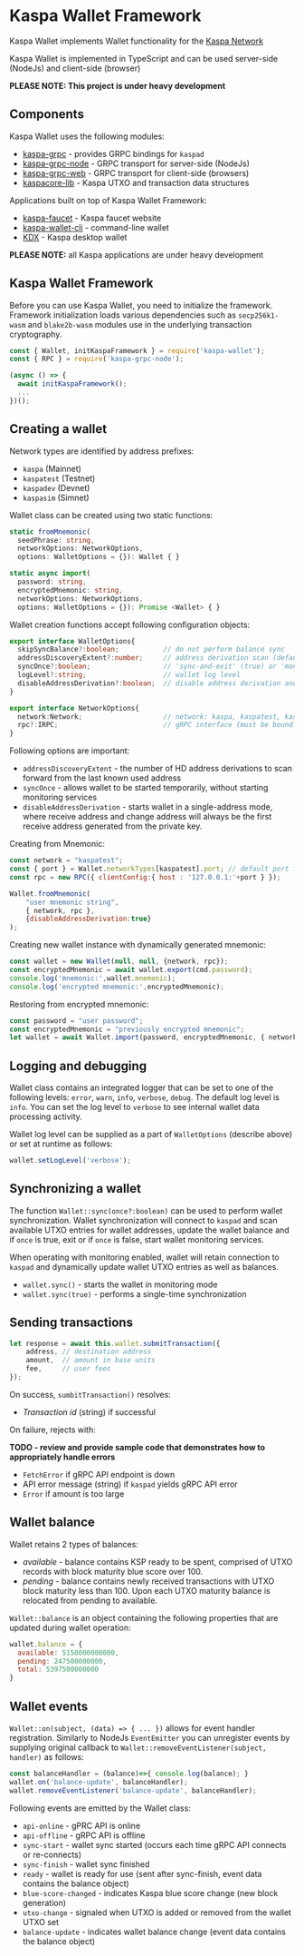 Kaspa Wallet Framework
======================

Kaspa Wallet implements Wallet functionality for the [Kaspa Network](https://github.com/kaspanet/kaspad)

Kaspa Wallet is implemented in TypeScript and can be used server-side (NodeJs) and client-side (browser)

**PLEASE NOTE: This project is under heavy development**

Components
----------

Kaspa Wallet uses the following modules:

  * [kaspa-grpc](https://github.com/aspectron/kaspa-grpc) - provides GRPC bindings for `kaspad`
  * [kaspa-grpc-node](https://github.com/aspectron/kaspa-grph-node) - GRPC transport for server-side (NodeJs)
  * [kaspa-grpc-web](https://github.com/aspectron/kaspa-grpc-web) - GRPC transport for client-side (browsers)
  * [kaspacore-lib](https://github.com/aspectron/kaspacore-lib) - Kaspa UTXO and transaction data structures

Applications built on top of Kaspa Wallet Framework:

  * [kaspa-faucet](https://github.com/aspectron/kaspa-faucet) - Kaspa faucet website
  * [kaspa-wallet-cli](https://github.com/aspectron/kaspa-wallet-cli) - command-line wallet
  * [KDX](https://github.com/aspectron/kdx) - Kaspa desktop wallet

**PLEASE NOTE:** all Kaspa applications are under heavy development

Kaspa Wallet Framework
----------------------

Before you can use Kaspa Wallet, you need to initialize the framework. Framework initialization loads various dependencies such as `secp256k1-wasm` and `blake2b-wasm` modules use in the underlying transaction cryptography.

```js
const { Wallet, initKaspaFramework } = require('kaspa-wallet');
const { RPC } = require('kaspa-grpc-node');

(async () => { 
  await initKaspaFramework();
  ...
})();
```

Creating a wallet
-----------------

Network types are identified by address prefixes:
  * `kaspa` (Mainnet)
  * `kaspatest` (Testnet)
  * `kaspadev` (Devnet)
  * `kaspasim` (Simnet)

Wallet class can be created using two static functions:
```ts
static fromMnemonic(
  seedPhrase: string, 
  networkOptions: NetworkOptions, 
  options: WalletOptions = {}): Wallet { }

static async import(
  password: string, 
  encryptedMnemonic: string, 
  networkOptions: NetworkOptions, 
  options: WalletOptions = {}): Promise <Wallet> { }
```

Wallet creation functions accept following configuration objects:

```ts
export interface WalletOptions{
  skipSyncBalance?:boolean;           // do not perform balance sync
  addressDiscoveryExtent?:number;     // address derivation scan (default 128)
  syncOnce?:boolean;                  // 'sync-and-exit' (true) or 'monitoring' mode
  logLevel?:string;                   // wallet log level
  disableAddressDerivation?:boolean;  // disable address derivation and discovery
}

export interface NetworkOptions{
  network:Network;                    // network: kaspa, kaspatest, kaspadev, kaspasim
  rpc?:IRPC;                          // gRPC interface (must be bound to transport before use)
}
```

Following options are important:
- `addressDiscoveryExtent` - the number of HD address derivations to scan forward from the last known used address
- `syncOnce` - allows wallet to be started temporarily, without starting monitoring services
- `disableAddressDerivation` - starts wallet in a single-address mode, where receive address and change address will always be the first receive address generated from the private key.

Creating from Mnemonic:
```js
const network = "kaspatest";
const { port } = Wallet.networkTypes[kaspatest].port; // default port for testnet
const rpc = new RPC({ clientConfig:{ host : '127.0.0.1:'+port } });

Wallet.fromMnemonic(
    "user mnemonic string",
    { network, rpc },
    {disableAddressDerivation:true}
);
```

Creating new wallet instance with dynamically generated mnemonic:
```js
const wallet = new Wallet(null, null, {network, rpc});
const encryptedMnemonic = await wallet.export(cmd.password);
console.log('mnemonic:',wallet.mnemonic);
console.log('encrypted mnemonic:',encryptedMnemonic);
```

Restoring from encrypted mnemonic:
```js
const password = "user password";
const encryptedMnemonic = "previously encrypted mnemonic";
let wallet = await Wallet.import(password, encryptedMnemonic, { network, rpc })
```

Logging and debugging
---------------------

Wallet class contains an integrated logger that can be set to one of the following levels: `error`, `warn`, `info`, `verbose`, `debug`.
The default log level is `info`.  You can set the log level to `verbose` to see internal wallet data processing activity.

Wallet log level can be supplied as a part of `WalletOptions` (describe above) or set at runtime as follows:
```js
wallet.setLogLevel('verbose');
```

Synchronizing a wallet
------------------------

The function `Wallet::sync(once?:boolean)` can be used to perform wallet synchronization. Wallet synchronization
will connect to `kaspad` and scan available UTXO entries for wallet addresses, update the wallet
balance and if `once` is true, exit or if `once` is false, start wallet monitoring services.

When operating with monitoring enabled, wallet will retain connection to `kaspad` and dynamically
update wallet UTXO entries as well as balances.

- `wallet.sync()` - starts the wallet in monitoring mode
- `wallet.sync(true)` - performs a single-time synchronization

Sending transactions
--------------------

```js
let response = await this.wallet.submitTransaction({
    address, // destination address
    amount,  // amount in base units
    fee,     // user fees
});
```

On success, `sumbitTransaction()` resolves:
- *Transaction id* (string) if successful

On failure, rejects with:

**TODO - review and provide sample code that demonstrates how to appropriately handle errors**

- `FetchError` if gRPC API endpoint is down 
- API error message (string) if `kaspad` yields gRPC API error
- `Error` if amount is too large

Wallet balance
--------------

Wallet retains 2 types of balances:
- *available* - balance contains KSP ready to be spent, comprised of UTXO records with block maturity blue score over 100.
- *pending* - balance contains newly received transactions with UTXO block maturity less than 100.  Upon each UTXO maturity balance is relocated from pending to available.

`Wallet::balance` is an object containing the following properties that are updated during wallet operation:
```js
wallet.balance = {
  available: 5150000000000,
  pending: 247500000000,
  total: 5397500000000
}
```

Wallet events
-------------

`Wallet::on(subject, (data) => { ... })` allows for event handler registration.
Similarly to NodeJs `EventEmitter` you can unregister events by supplying original 
callback to `Wallet::removeEventListener(subject, handler)` as follows:

```js
const balanceHandler = (balance)=>{ console.log(balance); }
wallet.on('balance-update', balanceHandler);
wallet.removeEventListener('balance-update', balanceHandler);
```

Following events are emitted by the Wallet class:

- `api-online` - gPRC API is online
- `api-offline` - gRPC API is offline
- `sync-start` - wallet sync started (occurs each time gRPC API connects or re-connects)
- `sync-finish` - wallet sync finished
- `ready` - wallet is ready for use (sent after sync-finish, event data contains the balance object)
- `blue-score-changed` - indicates Kaspa blue score change (new block generation)
- `utxo-change` - signaled when UTXO is added or removed from the wallet UTXO set
- `balance-update` - indicates wallet balance change (event data contains the balance object)

